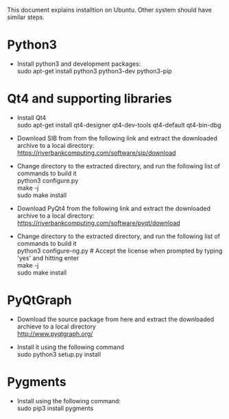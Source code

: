 This document explains installtion on Ubuntu. Other system should have similar steps.

# Python3
* Install python3 and development packages:  
    sudo apt-get install python3 python3-dev python3-pip

# Qt4 and supporting libraries  

* Install Qt4  
    sudo apt-get install qt4-designer qt4-dev-tools qt4-default qt4-bin-dbg  

* Download SIB from from the following link and extract the downloaded archive to a local directory:  
    https://riverbankcomputing.com/software/sip/download  
  
* Change directory to the extracted directory, and run the following list of commands to build it  
    python3 configure.py  
    make -j  
    sudo make install  

* Download PyQt4 from the following link and extract the downloaded archive to a local directory:  
    https://riverbankcomputing.com/software/pyqt/download  

* Change directory to the extracted directory, and run the following list of commands to build it  
    python3 configure-ng.py      # Accept the license when prompted by typing 'yes' and hitting enter  
    make -j  
    sudo make install  

# PyQtGraph  

* Download the source package from here and extract the downloaded archieve to a local directory  
    http://www.pyqtgraph.org/  
  
* Install it using the following command  
    sudo python3 setup.py install  

# Pygments  

* Install using the following command:  
    sudo pip3 install pygments  
